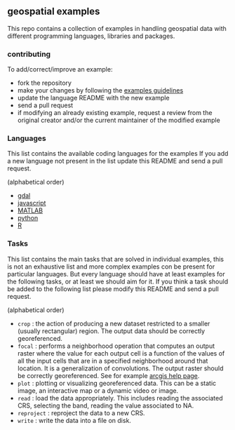 ## geospatial examples  


This repo contains a collection of examples in handling 
geospatial data with different programming languages,
libraries and packages.  

### contributing  

To add/correct/improve an example: 

* fork the repository 
* make your changes by following the [examples guidelines](code/README.md)
* update the language README with the new example 
* send a pull request
* if modifying an already existing example, request a 
  review from the original creator 
  and/or the current maintainer of the modified example 

### Languages 

This list contains the available coding languages for the examples
If you add a new language not present in the list update this README 
and send a pull request. 

(alphabetical order)

- [gdal](code/gdal)
- [javascript](code/javascript) 
- [MATLAB](code/MATLAB)
- [python](code/python) 
- [R](code/R)  

### Tasks 

This list contains the main tasks that are solved in individual examples, 
this is not an exhaustive list and more complex examples con be present for 
particular languages. 
But every language should have at least examples for the following 
tasks, or at least we should aim for it. 
If you think a task should be added to the following list please 
modify this README and send a pull request. 

(alphabetical order) 

- `crop` :  the action of producing a new dataset restricted to a smaller (usually rectangular)
            region. The output data should be correctly georeferenced.  
- `focal` : performs a neighborhood operation that computes an output raster where the value for each output cell is a function of the values of all the input cells that are in a specified neighborhood around that location. It is a generalization of convolutions. The output raster should be correctly 
georeferenced. See for example [arcgis help page](https://desktop.arcgis.com/en/arcmap/10.3/tools/spatial-analyst-toolbox/how-focal-statistics-works.htm). 
- `plot`  : plotting or visualizing georeferenced data. This can be a static image, an interactive 
            map or a dynamic video or image.  
- `read`  : load the data appropriately. This includes reading the associated CRS, selecting the band,
            reading the value associated to NA.  
- `reproject` : reproject the data to a new CRS.  
- `write` : write the data into a file on disk. 

